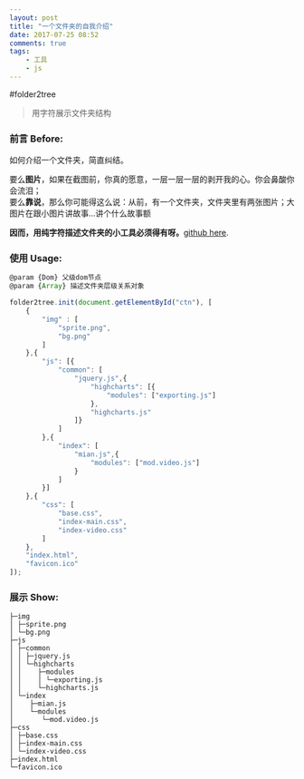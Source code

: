 ```yaml
---
layout: post
title: "一个文件夹的自我介绍"
date: 2017-07-25 08:52
comments: true
tags: 
	- 工具 
	- js
---
```


#folder2tree

> 用字符展示文件夹结构

### 前言 Before:
如何介绍一个文件夹，简直纠结。 

要么**图片**，如果在截图前，你真的愿意，一层一层一层的剥开我的心。你会鼻酸你会流泪；                 
要么**靠说**，那么你可能得这么说：从前，有一个文件夹，文件夹里有两张图片；大图片在跟小图片讲故事…讲个什么故事额          

**因而，用纯字符描述文件夹的小工具必须得有呀。**[github here](https://github.com/litten/folder2tree).
<!-- more -->
### 使用 Usage:

```js
@param {Dom} 父级dom节点               
@param {Array} 描述文件夹层级关系对象

folder2tree.init(document.getElementById("ctn"), [
	{
		"img" : [
			"sprite.png",
			"bg.png"
		]
	},{
		"js": [{
			"common": [
				"jquery.js",{
					"highcharts": [{
						"modules": ["exporting.js"]
					},
					"highcharts.js"
				]}
			]
		},{
			"index": [
				"mian.js",{
					"modules": ["mod.video.js"]
				}
			]
		}]
	},{
		"css": [
			"base.css",
			"index-main.css",
			"index-video.css"
		]
	},
	"index.html",
	"favicon.ico"
]);
```

### 展示 Show:
```
├─img
│ ├─sprite.png
│ └─bg.png
├─js
│ ├─common
│ │ ├─jquery.js
│ │ └─highcharts
│ │    ├─modules
│ │    │ └─exporting.js
│ │    └─highcharts.js
│ └─index
│    ├─mian.js
│    └─modules
│       └─mod.video.js
├─css
│ ├─base.css
│ ├─index-main.css
│ └─index-video.css
├─index.html
└─favicon.ico
```
